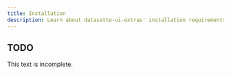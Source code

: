 ```yaml
---
title: Installation
description: Learn about datasette-ui-extras' installation requirements.
---
```


## TODO

This text is incomplete.
